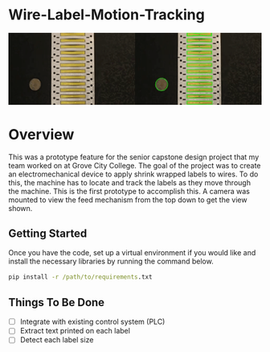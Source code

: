 # Wire-Label-Motion-Tracking
<img src="/results/stacked_label_tracking.gif" width="800">

# Overview

This was a prototype feature for the senior capstone design project that my team worked on at Grove City College. The goal of the project was to create an electromechanical device to apply shrink wrapped labels to wires. To do this, the machine has to locate and track the labels as they move through the machine. This is the first prototype to accomplish this. A camera was mounted to view the feed mechanism from the top down to get the view shown.

## Getting Started

Once you have the code, set up a virtual environment if you would like and install the necessary libraries by running the command below.

```bat
pip install -r /path/to/requirements.txt
```

## Things To Be Done

- [ ] Integrate with existing control system (PLC)
- [ ] Extract text printed on each label
- [ ] Detect each label size
